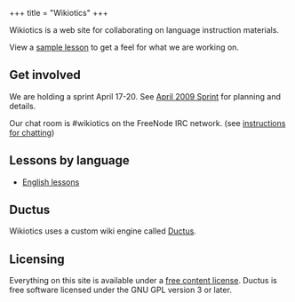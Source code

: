 +++
title = "Wikiotics"
+++

Wikiotics is a web site for collaborating on language instruction
materials.

View a [sample lesson](/en/sample_lesson) to get a feel for what we are
working on.

## Get involved

We are holding a sprint April 17-20. See [April 2009
Sprint](/en/April_2009_Sprint) for planning and details.

Our chat room is \#wikiotics on the FreeNode IRC network. (see
[instructions for chatting](/en/instructions_for_chatting))

## Lessons by language

  - [English lessons](/en/English_lessons)

## Ductus

Wikiotics uses a custom wiki engine called [Ductus](http://ductus.us/).

## Licensing

Everything on this site is available under a [free content
license](http://en.wikipedia.org/wiki/Free_content#Free_content_licenses).
Ductus is free software licensed under the GNU GPL version 3 or later.
